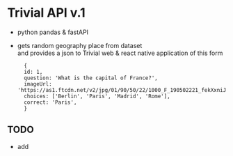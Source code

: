 # Trivial API v.1
* python pandas & fastAPI
* gets random geography place from dataset  
and provides a json to Trivial web & react native application 
of this form

        {
        id: 1,
        question: 'What is the capital of France?',
        imageUrl: 'https://as1.ftcdn.net/v2/jpg/01/90/50/22/1000_F_190502221_fekXxniJ8Fro4Jnf2iARcwhYm9vfNyet.jpg',
        choices: ['Berlin', 'Paris', 'Madrid', 'Rome'],
        correct: 'Paris',
        }

## TODO
* add 
